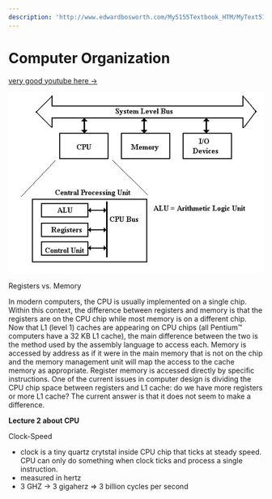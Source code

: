 ```yaml
---
description: 'http://www.edwardbosworth.com/My5155Textbook_HTM/MyText5155_Ch09_V06.htm'
---
```


# Computer Organization

[very good youtube here -&gt; ](https://www.youtube.com/watch?v=ckDb_W72__c)

![](../.gitbook/assets/image%20%28204%29.png)



Registers vs. Memory

In modern computers, the CPU is usually implemented on a single chip.  Within this context, the difference between registers and memory is that the registers are on the CPU chip while most memory is on a different chip.  Now that L1 \(level 1\) caches are appearing on CPU chips \(all Pentium™ computers have a 32 KB L1 cache\), the main difference between the two is the method used by the assembly language to access each.  Memory is accessed by address as if it were in the main memory that is not on the chip and the memory management unit will map the access to the cache memory as appropriate.  Register memory is accessed directly by specific instructions.  One of the current issues in computer design is dividing the CPU chip space between registers and L1 cache: do we have more registers or more L1 cache?  The current answer is that it does not seem to make a difference.

**Lecture 2 about CPU**

Clock-Speed

* clock is a tiny quartz crytstal inside CPU chip that ticks at steady speed. CPU can only do something when clock ticks and process a single instruction.
* measured in hertz 
* 3 GHZ -&gt; 3 gigaherz =&gt; 3 billion cycles per second





